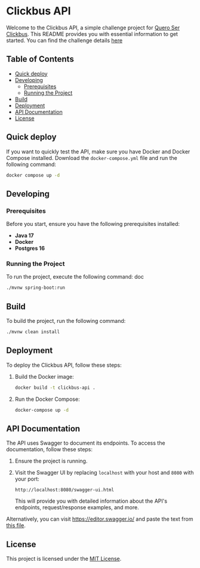 # Clickbus API

Welcome to the Clickbus API, a simple challenge project for [Quero Ser Clickbus](https://github.com/RocketBus/quero-ser-clickbus/tree/master/testes/backend-developer). This README provides you with essential information to get started. You can find the challenge details [here](challenge.md)
## Table of Contents
- [Quick deploy](#quick-deploy)
- [Developing](#developing)
  - [Prerequisites](#prerequisites)
  - [Running the Project](#running-the-project)
- [Build](#build)
- [Deployment](#deployment)
- [API Documentation](#api-documentation)
- [License](#license)

## Quick deploy

If you want to quickly test the API, make sure you have Docker and Docker Compose installed. Download the `docker-compose.yml` file and run the following command:

```bash
docker compose up -d
```

## Developing

### Prerequisites

Before you start, ensure you have the following prerequisites installed:

- **Java 17**
- **Docker**
- **Postgres 16**

### Running the Project

To run the project, execute the following command:
doc
```bash
./mvnw spring-boot:run
```

## Build

To build the project, run the following command:

```bash
./mvnw clean install
```

## Deployment

To deploy the Clickbus API, follow these steps:

1. Build the Docker image:

   ```bash
   docker build -t clickbus-api .
   ```

2. Run the Docker Compose:

   ```bash
   docker-compose up -d
   ```

## API Documentation

The API uses Swagger to document its endpoints. To access the documentation, follow these steps:

1. Ensure the project is running.

2. Visit the Swagger UI by replacing `localhost` with your host and `8080` with your port:

   ```
   http://localhost:8080/swagger-ui.html
   ```

   This will provide you with detailed information about the API's endpoints, request/response examples, and more.

Alternatively, you can visit https://editor.swagger.io/ and paste the text from [this file](/swagger.json).

## License

This project is licensed under the [MIT License](https://choosealicense.com/licenses/mit/).
